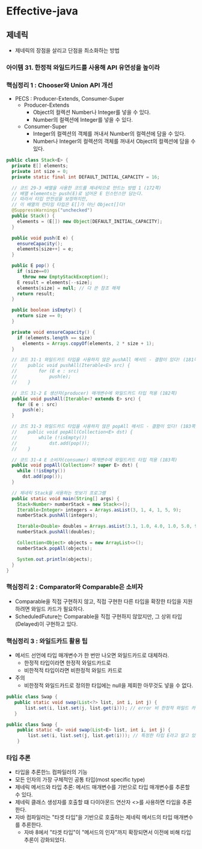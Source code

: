 # Effective-java
## 제네릭
* 제네릭의 장점을 살리고 단점을 최소화하는 방법

### 아이템 31. 한정적 와일드카드를 사용해 API 유연성을 높이라

### 핵심정리 1 : Chooser와 Union API 개선 
* PECS : Producer-Extends, Consumer-Super
  * Producer-Extends
    * Object의 컬렉션 Number나 Integer를 넣을 수 있다.
    * Number의 컬렉션에 Integer를 넣을 수 있다.
  * Consumer-Super
    * Integer의 컬렉션의 객체를 꺼내서 Number의 컬렉션에 담을 수 있다.
    * Number나 Integer의 컬렉션의 객체를 꺼내서 Object의 컬렉션에 담을 수 있다.

```java
public class Stack<E> {
  private E[] elements;
  private int size = 0;
  private static final int DEFAULT_INITIAL_CAPACITY = 16;

  // 코드 29-3 배열을 사용한 코드를 제네릭으로 만드는 방법 1 (172쪽)
  // 배열 elements는 push(E)로 넘어온 E 인스턴스만 담는다.
  // 따라서 타입 안전성을 보장하지만,
  // 이 배열의 런타임 타입은 E[]가 아닌 Object[]다!
  @SuppressWarnings("unchecked")
  public Stack() {
    elements = (E[]) new Object[DEFAULT_INITIAL_CAPACITY];
  }

  public void push(E e) {
    ensureCapacity();
    elements[size++] = e;
  }

  public E pop() {
    if (size==0)
      throw new EmptyStackException();
    E result = elements[--size];
    elements[size] = null; // 다 쓴 참조 해제
    return result;
  }

  public boolean isEmpty() {
    return size == 0;
  }

  private void ensureCapacity() {
    if (elements.length == size)
      elements = Arrays.copyOf(elements, 2 * size + 1);
  }

  // 코드 31-1 와일드카드 타입을 사용하지 않은 pushAll 메서드 - 결함이 있다! (181쪽)
  //    public void pushAll(Iterable<E> src) {
  //        for (E e : src)
  //            push(e);
  //    }

  // 코드 31-2 E 생산자(producer) 매개변수에 와일드카드 타입 적용 (182쪽)
  public void pushAll(Iterable<? extends E> src) {
    for (E e : src)
      push(e);
  }

  // 코드 31-3 와일드카드 타입을 사용하지 않은 popAll 메서드 - 결함이 있다! (183쪽)
  //    public void popAll(Collection<E> dst) {
  //        while (!isEmpty())
  //            dst.add(pop());
  //    }

  // 코드 31-4 E 소비자(consumer) 매개변수에 와일드카드 타입 적용 (183쪽)
  public void popAll(Collection<? super E> dst) {
    while (!isEmpty())
      dst.add(pop());
  }

  // 제네릭 Stack을 사용하는 맛보기 프로그램
  public static void main(String[] args) {
    Stack<Number> numberStack = new Stack<>();
    Iterable<Integer> integers = Arrays.asList(3, 1, 4, 1, 5, 9);
    numberStack.pushAll(integers);

    Iterable<Double> doubles = Arrays.asList(3.1, 1.0, 4.0, 1.0, 5.0, 9.0);
    numberStack.pushAll(doubles);

    Collection<Object> objects = new ArrayList<>();
    numberStack.popAll(objects);

    System.out.println(objects);
  }
}

```

### 핵심정리 2 : Comparator와 Comparable은 소비자
* Comparable을 직접 구현하지 않고, 직접 구현한 다른 타입을 확장한 타입을 지원하려면 와일드 카드가 필요하다.
* ScheduledFuture는 Comparable을 직접 구현하지 않았지만, 그 상위 타입 (Delayed)이 구현하고 있다.

### 핵심정리 3 : 와일드카드 활용 팁
* 메서드 선언에 타입 매개변수가 한 번만 나오면 와일드카드로 대체하라.
  * 한정적 타입이라면 한정적 와일드카드로
  * 비한적적 타입이라면 비한정적 와일드 카드로
* 주의
  * 비한정적 와일드카드로 정의한 타입에는 null을 제회한 아무것도 넣을 수 없다.

```java
public class Swap {
   public static void swap(List<?> list, int i, int j) {
	   list.set(i, list.set(j, list.get(i))); // error 비 한정적 와일드 카드는 어떤 타입이 올지 모르기 떄문에 null을 제외한 아무것도 넣을 수 없다.
   }
```

```java
public class Swap {
    public static <E> void swap(List<E> list, int i, int j) {
		list.set(i, list.set(j, list.get(i))); // 특정한 타입 E라고 알고 있다! 
	}
```

### 타입 추론
* 타입을 추론한느 컴파일러의 기능
* 모든 인자의 가장 구체적인 공통 타입(most specific type)
* 제네릭 메서드와 타입 추론: 메서드 매개변수를 기반으로 타입 매개변수를 추론할 수 있다. 
* 제네릭 클래스 생성자를 호출할 떄 다이아몬드 연산자 <>를 사용하면 타입을 추론한다.
* 자바 컴파일러는 "타겟 타입"을 기반으로 호출하는 제네릭 메서드의 타입 매개변수를 추론한다.
  * 자바 8에서 "타겟 타입"이 "메서드의 인자"까지 확장되면서 이전에 비해 타입 추론이 강화되었다.